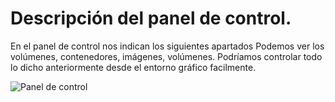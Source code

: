 # Descripción del panel de control.
En el panel de control nos indican los siguientes apartados
Podemos ver los volúmenes, contenedores, imágenes, volúmenes.
Podríamos controlar todo lo dicho anteriormente desde el entorno gráfico facilmente.

![Panel de control](https://i2.wp.com/colaboratorio.net/wp-content/uploads/2018/10/portainer-captura-03.jpg?ssl=1)



